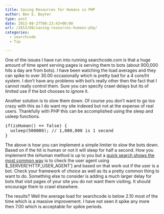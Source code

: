 ```yaml
---
title: Saving Resources for Humans in PHP
author: Ben E. Boyter
type: post
date: 2013-08-27T00:23:43+00:00
url: /2013/08/saving-resources-humans-php/
categories:
  - searchcode
  - Tip

---
```

One of the issues I have run into running searchcode.com is that a huge amount of time spent serving pages is serving them to bots (about 900,000 hits a day are from bots). I have been watching the load averages and they can spike to over 30.00 occasionally which is pretty bad for a 4 core/ht system. I don&#8217;t have any problems with bot&#8217;s really other then the fact that I cannot really control them. Sure you can specify crawl delays but its of limited use if the bot chooses to ignore it.

Another solution is to slow them down. Of course you don&#8217;t want to go too crazy with this as I do want my site indexed but not at the expense of real users. Thankfully with PHP this can be accomplished using the sleep and usleep functions.

<pre>if(isHuman() == false) {
  usleep(500000); // 1,000,000 is 1 second
}</pre>

The above is how you can implement a simple limiter to slow the bots down. Based on if the hit is human or not it will sleep for half a second. How you implement the isHuman method is up to you but a [quick search shows the most common way][1] is to check the user agent using $\_SERVER[&#8216;HTTP\_USER_AGENT&#8217;] and based on that work out if the user is a bot. Check your framework of choice as well as its a pretty common thing to want to do. Something else to consider is adding a much larger delay for bots that visit pages of your site you do not want them visiting. It should encourage them to crawl elsewhere.

The results? Well the average load for searchcode is below 2.10 most of the time which is a massive improvement. I have not seen it spike any more then 7.00 which is acceptable for spikie periods.

 [1]: http://searchcode.com/?q=function%20is_bot%20lang%3APHP